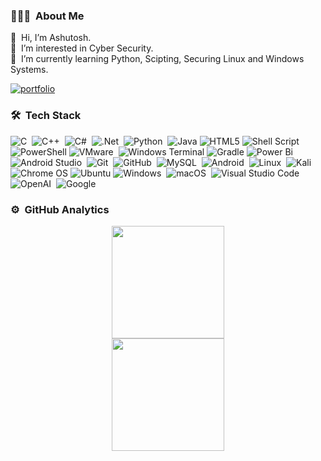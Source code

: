 ### 👨🏻‍💻 &nbsp;About Me

👋 &nbsp;Hi, I’m Ashutosh.\
👀 &nbsp;I’m interested in Cyber Security.\
🧠 &nbsp;I’m currently learning Python, Scipting, Securing Linux and Windows Systems.

[![portfolio](https://img.shields.io/badge/my_portfolio-000?style=for-the-badge&logo=ko-fi&logoColor=white)](https://its-ashu-otf.github.io/about_me/)





### 🛠 &nbsp;Tech Stack
![C](https://img.shields.io/badge/C-05122A?style=flat&logo=c&logoColor=A8B9CC)&nbsp;
![C++](https://img.shields.io/badge/-C++-05122A?style=flat&logo=C%2B%2B&logoColor=00599C)&nbsp;
![C#](https://img.shields.io/badge/C%23-05122A?style=flat&logo=csharp&logoColor=512BD4)&nbsp;
![.Net](https://img.shields.io/badge/.NET-05122A?style=flat&logo=.net&logoColor=512BD4)&nbsp;
![Python](https://img.shields.io/badge/python-05122A?style=flat&logo=python&logoColor=ffdd54)&nbsp;
![Java](https://img.shields.io/badge/java-05122A?style=flat&logo=openjdk&logoColor=white)
![HTML5](https://img.shields.io/badge/html5-05122A?style=flat&logo=html5&logoColor=E34F26)
![Shell Script](https://img.shields.io/badge/shell_script-05122A?style=flat&logo=gnu-bash&logoColor=white)
![PowerShell](https://img.shields.io/badge/PowerShell-05122A?style=flat&logo=powershell&logoColor=5391FE)
![VMware](https://img.shields.io/badge/-VMWare-192133?style=flat-square&logo=VMware)&nbsp;
![Windows Terminal](https://img.shields.io/badge/Windows%20Terminal-05122A?style=flat&logo=windows-terminal&logoColor=4D4D4D)
![Gradle](https://img.shields.io/badge/Gradle-05122A.svg?style=flat&logo=Gradle&logoColor=02303A)
![Power Bi](https://img.shields.io/badge/power_bi-05122A?style=flat&logo=powerbi&logoColor=F2C811)
![Android Studio](https://img.shields.io/badge/-Android%20Studio-192133?style=flat-square&logo=AndroidStudio)&nbsp;
![Git](https://img.shields.io/badge/-Git-05122A?style=flat&logo=git)&nbsp;
![GitHub](https://img.shields.io/badge/-GitHub-05122A?style=flat&logo=github)&nbsp;
![MySQL](https://img.shields.io/badge/-MySQL-192133?style=flat-square&logo=mysql)&nbsp;
![Android](https://img.shields.io/badge/-Android-192133?style=flat-square&logo=Android)&nbsp;
![Linux](https://img.shields.io/badge/-Linux-192133?style=flat-square&logo=Linux)&nbsp;
![Kali](https://img.shields.io/badge/Kali-05122A?style=flat?&logo=kalilinux&logoColor=557C94)&nbsp;
![Chrome OS](https://img.shields.io/badge/Chrome%20OS-05122A?style=flat&logo=google%20chrome&logoColor=4285F4)
![Ubuntu](https://img.shields.io/badge/Ubuntu-05122A?style=flat&logo=ubuntu&logoColor=E95420)
![Windows](https://img.shields.io/badge/-Windows-192133?style=flat-square&logo=Windows)&nbsp;
![macOS](https://img.shields.io/badge/mac%20OS-192133?05122A?style=flat&logo=macos&logoColor=F0F0F0)&nbsp;
![Visual Studio Code](https://img.shields.io/badge/-Visual%20Studio%20Code-05122A?style=flat&logo=visual-studio-code&logoColor=007ACC)&nbsp;
![OpenAI](https://img.shields.io/badge/-OpenAI-192133?style=flat-square&logo=OpenAI)&nbsp;
![Google](https://img.shields.io/badge/-Google-192133?style=flat-square&logo=Google)&nbsp;




### ⚙️ &nbsp;GitHub Analytics

<p align="center">
<a href="https://github.com/Its-Ashu">
  <img height="180em" src="https://github-readme-stats-eight-theta.vercel.app/api?username=its-ashu-otf&show_icons=true&theme=algolia&include_all_commits=true&count_private=true"/>
  <br>
  <img height="180em" src="https://github-readme-stats-eight-theta.vercel.app/api/top-langs/?username=its-ashu-otf&layout=compact&langs_count=8&theme=algolia"/>
</a>
</p>

<div id="header" align="center">
  <img src="https://komarev.com/ghpvc/?username=its-ashu-otf&style=for-the-badge&color=blue" alt=""/>
</div>
